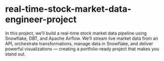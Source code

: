 # real-time-stock-market-data-engineer-project
In this project, we’ll build a real-time stock market data pipeline using Snowflake, DBT, and Apache Airflow. We’ll stream live market data from an API, orchestrate transformations, manage data in Snowflake, and deliver powerful visualizations — creating a portfolio-ready project that makes you stand out.
